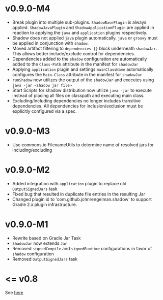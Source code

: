 v0.9.0-M4
=========

+ Break plugin into multiple sub-plugins. `ShadowBasePlugin` is always applied.
  `ShadowJavaPlugin` and `ShadowApplicationPlugin` are applied in reaction to applying the `java` and `application`
  plugins respectively.
+ Shadow does not applied `java` plugin automatically. `java` or `groovy` must be applied in conjunction with `shadow`.
+ Moved artifact filtering to `dependencies {}` block underneath `shadowJar`. This allows better include/exclude control
  for dependencies.
+ Dependencies added to the `shadow` configuration are automatically added to the `Class-Path` attribute in the manifest
  for `shadowJar`
+ Applying `application` plugin and settings `mainClassName` automatically configures the `Main-Class` attribute in
  the manifest for `shadowJar`
+ `runShadow` now utilizes the output of the `shadowJar` and executes using `java -jar <shadow jar file>`
+ Start Scripts for shadow distribution now utilize `java -jar` to execute instead of placing all files on classpath
  and executing main class.
+ Excluding/Including dependencies no longer includes transitive dependencies. All dependencies for inclusion/exclusion
  must be explicitly configured via a spec.

v0.9.0-M3
=========

+ Use commons.io FilenameUtils to determine name of resolved jars for including/excluding

v0.9.0-M2
=========

+ Added integration with `application` plugin to replace old `OutputSignedJars` task
+ Fixed bug that resulted in duplicate file entries in the resulting Jar
+ Changed plugin id to 'com.github.johnrengelman.shadow' to support Gradle 2.x plugin infrastructure.

v0.9.0-M1
=========

+ Rewrite based on Gradle Jar Task
+ `ShadowJar` now extends `Jar`
+ Removed `signedCompile` and `signedRuntime` configurations in favor of `shadow` configuration
+ Removed `OutputSignedJars` task

<= v0.8
=======

See [here](README_old.md)